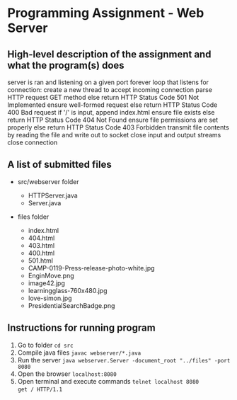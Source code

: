 # Programming Assignment - Web Server


High-level description of the assignment and what the program(s) does
--------
server is ran and listening on a given port
forever loop that listens for connection:
   create a new thread to accept incoming connection
   parse HTTP request
   GET method else return HTTP Status Code 501 Not Implemented
   ensure well-formed request else return HTTP Status Code 400 Bad request
   if '/' is input, append index.html
   ensure file exists else return HTTP Status Code 404 Not Found
   ensure file permissions are set properly else return HTTP Status Code 403 Forbidden
   transmit file contents by reading the file and write out to socket
   close input and output streams
   close connection


A list of submitted files
--------
* src/webserver folder
   * HTTPServer.java
   * Server.java

* files folder
   * index.html
   * 404.html
   * 403.html
   * 400.html
   * 501.html
   * CAMP-0119-Press-release-photo-white.jpg
   * EnginMove.png
   * image42.jpg
   * learningglass-760x480.jpg
   * love-simon.jpg
   * PresidentialSearchBadge.png

Instructions for running program
--------
1. Go to folder `cd src`  
2. Compile java files `javac webserver/*.java`  
3. Run the server `java webserver.Server -document_root "../files" -port 8080`  
4. Open the browser `localhost:8080`  
5. Open terminal and execute commands
`telnet localhost 8080`  
`get / HTTP/1.1`
